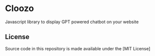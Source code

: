 <!-- markdownlint-disable MD030 -->

# Cloozo

Javascript library to display GPT powered chatbot on your website

## License

Source code in this repository is made available under the [MIT License]
